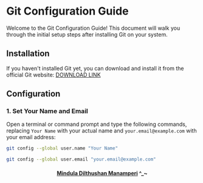# Git Configuration Guide

Welcome to the Git Configuration Guide! This document will walk you through the initial setup steps after installing Git on your system.

## Installation

If you haven't installed Git yet, you can download and install it from the official Git website: [DOWNLOAD LINK](https://git-scm.com/downloads)

## Configuration

### 1. Set Your Name and Email

Open a terminal or command prompt and type the following commands, replacing ```Your Name``` with your actual name and ```your.email@example.com``` with your email address:

```bash
git config --global user.name "Your Name"
```

```bash
git config --global user.email "your.email@example.com"
```


</div>

<div align="center"> 

#### [Mindula Dilthushan Manamperi](http://minduladilthushan.netlify.app/) ^_~
</div>
